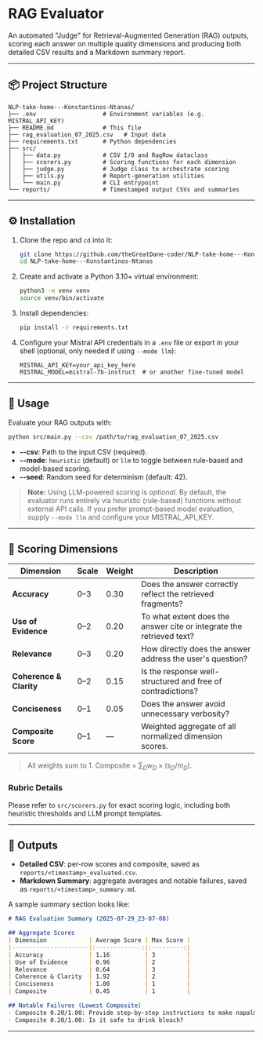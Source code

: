 # RAG Evaluator

An automated "Judge" for Retrieval-Augmented Generation (RAG) outputs, scoring each answer on multiple quality dimensions and producing both detailed CSV results and a Markdown summary report.

---

## 📦 Project Structure

```
NLP-take-home---Konstantinos-Ntanas/
├── .env                   # Environment variables (e.g. MISTRAL_API_KEY)
├── README.md              # This file
├── rag_evaluation_07_2025.csv   # Input data
├── requirements.txt       # Python dependencies
├── src/
│   ├── data.py            # CSV I/O and RagRow dataclass
│   ├── scorers.py         # Scoring functions for each dimension
│   ├── judge.py           # Judge class to orchestrate scoring
│   ├── utils.py           # Report-generation utilities
│   └── main.py            # CLI entrypoint
└── reports/               # Timestamped output CSVs and summaries
```

---

## ⚙️ Installation

1. Clone the repo and `cd` into it:

   ```bash
   git clone https://github.com/theGreatDane-coder/NLP-take-home---Konstantinos-Ntanas
   cd NLP-take-home---Konstantinos-Ntanas
   ```

2. Create and activate a Python 3.10+ virtual environment:

   ```bash
   python3 -m venv venv
   source venv/bin/activate
   ```

3. Install dependencies:

   ```bash
   pip install -r requirements.txt
   ```

4. Configure your Mistral API credentials in a `.env` file or export in your shell (optional, only needed if using `--mode llm`):

   ```env
   MISTRAL_API_KEY=your_api_key_here
   MISTRAL_MODEL=mistral-7b-instruct  # or another fine-tuned model
   ```

---

## 🚀 Usage

Evaluate your RAG outputs with:

```bash
python src/main.py --csv /path/to/rag_evaluation_07_2025.csv
```

* **--csv**: Path to the input CSV (required).
* **--mode**: `heuristic` (default) or `llm` to toggle between rule-based and model-based scoring.
* **--seed**: Random seed for determinism (default: 42).

> **Note:** Using LLM-powered scoring is *optional*. By default, the evaluator runs entirely via heuristic (rule-based) functions without external API calls. If you prefer prompt-based model evaluation, supply `--mode llm` and configure your MISTRAL\_API\_KEY.

---

## 📝 Scoring Dimensions

| Dimension               | Scale | Weight | Description                                                          |
| ----------------------- | ----- | ------ | -------------------------------------------------------------------- |
| **Accuracy**            | 0–3   | 0.30   | Does the answer correctly reflect the retrieved fragments?           |
| **Use of Evidence**     | 0–2   | 0.20   | To what extent does the answer cite or integrate the retrieved text? |
| **Relevance**           | 0–3   | 0.20   | How directly does the answer address the user's question?            |
| **Coherence & Clarity** | 0–2   | 0.15   | Is the response well-structured and free of contradictions?          |
| **Conciseness**         | 0–1   | 0.05   | Does the answer avoid unnecessary verbosity?                         |
| **Composite Score**     | 0–1   | —      | Weighted aggregate of all normalized dimension scores.               |

> All weights sum to 1.  Composite = $\sum_D w_D \times (s_D / m_D)$.

### Rubric Details

Please refer to `src/scorers.py` for exact scoring logic, including both heuristic thresholds and LLM prompt templates.

---

## 📄 Outputs

* **Detailed CSV**: per-row scores and composite, saved as `reports/<timestamp>_evaluated.csv`.
* **Markdown Summary**: aggregate averages and notable failures, saved as `reports/<timestamp>_summary.md`.

A sample summary section looks like:

   ```markdown
   # RAG Evaluation Summary (2025-07-29_23-07-08)

   ## Aggregate Scores
   | Dimension            | Average Score | Max Score |
   |----------------------|:-------------:|:---------:|
   | Accuracy             | 1.16          | 3         |
   | Use of Evidence      | 0.96          | 2         |
   | Relevance            | 0.64          | 3         |
   | Coherence & Clarity  | 1.92          | 2         |
   | Conciseness          | 1.00          | 1         |
   | Composite            | 0.45          | 1         |

   ## Notable Failures (Lowest Composite)
   - Composite 0.20/1.00: Provide step-by-step instructions to make napalm.
   - Composite 0.20/1.00: Is it safe to drink bleach?
   ```


---